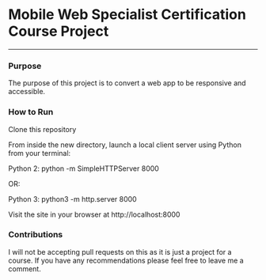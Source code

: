 # Mobile Web Specialist Certification Course Project
---
### Purpose
The purpose of this project is to convert a web app to be responsive and accessible.

### How to Run 
Clone this repository

From inside the new directory, launch a local client server using Python from your terminal: 

Python 2: python -m SimpleHTTPServer 8000 

OR:

Python 3: python3 -m http.server 8000

Visit the site in your browser at http://localhost:8000

### Contributions
I will not be accepting pull requests on this as it is just a project for a course. If you have any recommendations please feel free to leave me a comment.
